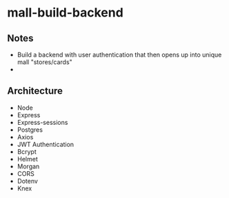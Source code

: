 # mall-build-backend

## Notes
- Build a backend with user authentication that then opens up into unique mall "stores/cards"
- 

## Architecture

- Node
- Express
- Express-sessions
- Postgres
- Axios
- JWT Authentication
- Bcrypt
- Helmet
- Morgan
- CORS
- Dotenv
- Knex